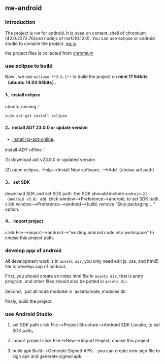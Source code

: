 ##  nw-android
### Introduction
The project is nw for android.
It is base on content_shell of chromium (42.0.2272.76)and nodejs of nw12(0.12.0).
You can use eclipse or android studio to compile the project.
[nw.js](https://github.com/nwjs/nw.js)

the project files is collected from [chromium](http://124.16.141.145/android/runtime-chromium.git)


### use eclipse to build
Now , we use `eclipse **3.8.1**` to build the project on **mint 17 64bits（ubuntu 14.04 64bits）**，

#### 1、install eclipse

ubuntu running：
```
sudo apt-get install eclipse
```
#### 2、install ADT 23.0.0 or update version

* [installing-adt-online](http://developer.android.com/intl/zh-cn/sdk/installing/installing-adt.html)。

install-ADT-offline：

   (1) download adt v23.0.0 or updated version

   (2) open eclipse，Help-->Install New software...-->Add（choise adt path）

####  3、 set SDK

download SDK and set SDK path.
the SDK shoould include `android-21（android v5.0）` abi.
click window-->Preference-->android, to set SDK path. 
click window-->Preference-->android-->build, remove  “Skip packaging ..." option.

####  4、 import project
click File-->import-->android-->"existing android code into workspace"
 to choise this project path.

### develop app of android
All development work is in `assets dir`, you only need edit js, css, and html5 file to develop app of android.

First, you should create an index.html file in `assets dir`, that is entry program. and other files should also be putted in `assets dir`. 

Second，put all node modulse in `assets/node_modules dir.

finaly, build the project.



### use Android Studio 

1. set SDK path
click File-->Project Structure-->Android SDK Locatio, to set SDK path。

2. import project 
click File-->New-->Import Project, choise this project 

3. build apk
Build-->Generate Signed APK，
you can create new sign file to sign apk and generate signed apk.
